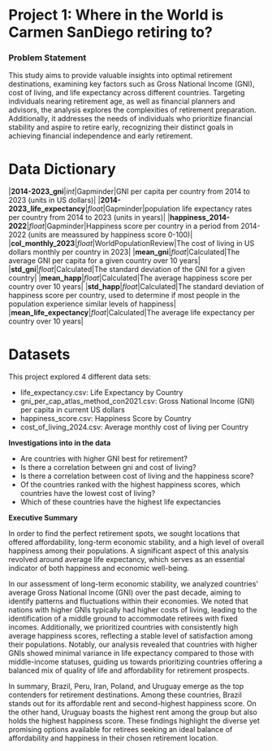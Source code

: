 # Project 1: Where in the World is Carmen SanDiego retiring to?

### Problem Statement

This study aims to provide valuable insights into optimal retirement destinations, examining key factors such as Gross National Income (GNI), cost of living, and life expectancy across different countries. Targeting individuals nearing retirement age, as well as financial planners and advisors, the analysis explores the complexities of retirement preparation. Additionally, it addresses the needs of individuals who prioritize financial stability and aspire to retire early, recognizing their distinct goals in achieving financial independence and early retirement.


# Data Dictionary

|**2014-2023_gni**|*int*|Gapminder|GNI per capita per country from 2014 to 2023 (units in US dollars)| 
|**2014-2023_life_expectancy**|*float*|Gapminder|population life expectancy rates per country from 2014 to 2023 (units in years)|
|**happiness_2014-2022**|*float*|Gapminder|Happiness score per country in a period from 2014-2022 (units are meassured by happiness score 0-100)|
|**col_monthly_2023**|*float*|WorldPopulationReview|The cost of living in US dollars monthly per country in 2023| 
|**mean_gni**|*float*|Calculated|The average GNI per capita for a given country over 10 years|
|**std_gni**|*float*|Calculated|The standard deviation of the GNI for a given country|
|**mean_happ**|*float*|Calculated|The average happiness score per country over 10 years|
|**std_happ**|*float*|Calculated|The standard deviation of happiness score per country, used to determine if most people in the population experience similar levels of happiness|
|**mean_life_expectancy**|*float*|Calculated|The average life expectancy per country over 10 years|


# Datasets 

This project explored 4 different data sets: 

- life_expectancy.csv: Life Expectancy by Country
- gni_per_cap_atlas_method_con2021.csv: Gross National Income (GNI) per   capita in current US dollars
- happiness_score.csv: Happiness Score by Country
- cost_of_living_2024.csv: Average monthly cost of living per Country


**Investigations into in the data**

- Are countries with higher GNI best for retirement? 
- Is there a correlation between gni and cost of living?
- Is there a correlation between cost of living and the happiness score?
- Of the countries ranked with the highest happiness scores, which countries have the lowest cost of living?
- Which of these countries have the highest life expectancies 

**Executive Summary**

In order to find the perfect retirement spots, we sought locations that offered affordability, long-term economic stability, and a high level of overall happiness among their populations. A significant aspect of this analysis revolved around average life expectancy, which serves as an essential indicator of both happiness and economic well-being.

In our assessment of long-term economic stability, we analyzed countries' average Gross National Income (GNI) over the past decade, aiming to identify patterns and fluctuations within their economies. We noted that nations with higher GNIs typically had higher costs of living, leading to the identification of a middle ground to accommodate retirees with fixed incomes. Additionally, we prioritized countries with consistently high average happiness scores, reflecting a stable level of satisfaction among their populations. Notably, our analysis revealed that countries with higher GNIs showed minimal variance in life expectancy compared to those with middle-income statuses, guiding us towards prioritizing countries offering a balanced mix of quality of life and affordability for retirement prospects.

In summary, Brazil, Peru, Iran, Poland, and Uruguay emerge as the top contenders for retirement destinations. Among these countries, Brazil stands out for its affordable rent and second-highest happiness score. On the other hand, Uruguay boasts the highest rent among the group but also holds the highest happiness score. These findings highlight the diverse yet promising options available for retirees seeking an ideal balance of affordability and happiness in their chosen retirement location.
